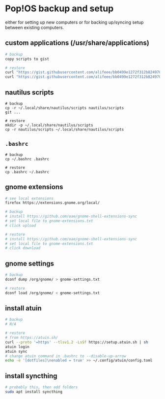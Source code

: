 # Pop!OS backup and setup

either for setting up new computers or for backing up/syncing setup between existing computers.

## custom applications (/usr/share/applications)

```bash
# backup
copy scripts to gist

# restore
curl "https://gist.githubusercontent.com/alifeee/bb0499e1272f312b82497031d28e91f2/raw/59195448f2edb8ce8f02ef8ca5954af628c3a112/clone.sh" > ~/Desktop/clone.sh
curl "https://gist.githubusercontent.com/alifeee/bb0499e1272f312b82497031d28e91f2/raw/59195448f2edb8ce8f02ef8ca5954af628c3a112/clone.desktop" > /usr/share/applications/clone.desktop
```

## nautilus scripts

```
# backup
cp -r ~/.local/share/nautilus/scripts nautilus/scripts
git ...

# restore
mkdir -p ~/.local/share/nautilus/scripts
cp -r nautilus/scripts ~/.local/share/nautilus/scripts
```

## `.bashrc`

```
# backup
cp ~/.bashrc .bashrc

# restore
cp .bashrc ~/.bashrc
```

## gnome extensions

```bash
# see local extensions
firefox https://extensions.gnome.org/local/

# backup
# install https://github.com/oae/gnome-shell-extensions-sync
# set local file to gnome-extensions.txt
# click upload

# restore
# install https://github.com/oae/gnome-shell-extensions-sync
# set local file to gnome-extensions.txt
# click download
```

## gnome settings

```bash
# backup
dconf dump /org/gnome/ > gnome-settings.txt

# restore
dconf load /org/gnome/ < gnome-settings.txt
```

## install atuin

```bash
# backup
# N/A

# restore
# from https://atuin.sh/
curl --proto '=https' --tlsv1.2 -LsSf https://setup.atuin.sh | sh
atuin login
atuin sync
# change atuin command in .bashrc to --disable-up-arrow
echo -e '[dotfiles]\nenabled = true' >> ~/.config/atuin/config.toml
```

## install syncthing

```bash
# probably this, then add folders
sudo apt install syncthing
```

